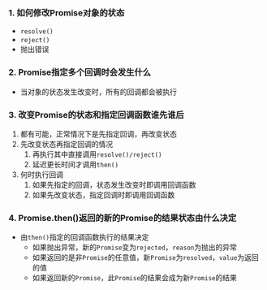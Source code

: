 ### 1. 如何修改Promise对象的状态
+ ```resolve()```
+ ```reject()```
+ 抛出错误

### 2. Promise指定多个回调时会发生什么
+ 当对象的状态发生改变时，所有的回调都会被执行

### 3. 改变Promise的状态和指定回调函数谁先谁后
1. 都有可能，正常情况下是先指定回调，再改变状态
2. 先改变状态再指定回调的情况
   1. 再执行其中直接调用```resolve()/reject()```
   2. 延迟更长时间才调用```then()```
3. 何时执行回调
   1. 如果先指定的回调，状态发生改变时即调用回调函数
   2. 如果先改变状态，指定回调时即调用回调函数

### 4. Promise.then()返回的新的Promise的结果状态由什么决定
+ 由```then()```指定的回调函数执行的结果决定
  + 如果抛出异常，新的```Promise```变为```rejected```，```reason```为抛出的异常
  + 如果返回的是非```Promise```的任意值，新```Promise```为```resolved```，```value```为返回的值
  + 如果返回新的```Promise```，此```Promise```的结果会成为新```Promise```的结果